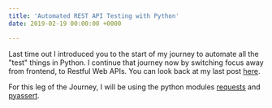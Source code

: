 ```yaml
---
title: 'Automated REST API Testing with Python'
date: 2019-02-19 00:00:00 +0000

---
```


Last time out I introduced you to the start of my journey to automate all the "test" things in Python. I continue that journey now by switching focus away from frontend, to Restful Web APIs. You can look back at my last post [here](https://www.dowen.me.uk/how-I-am-learning-to-test-the-internet-with-seleniumbase/ "How I am learning to test The Internet with SeleniumBase").

For this leg of the Journey, I will be using the python modules [requests](https://pypi.org/project/requests/ "Requests: HTTP for Humans") and [pyassert](https://pypi.org/project/pyassert/ "pyassert is an assertion library for the Python programming language.").